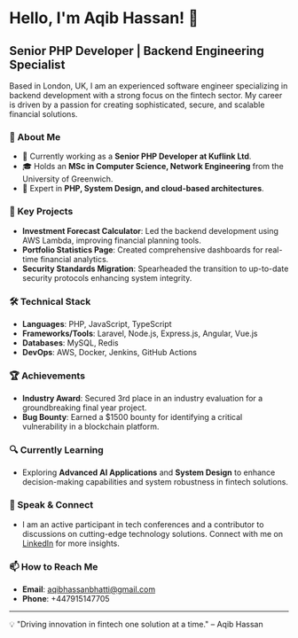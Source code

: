 # Hello, I'm Aqib Hassan! 👋

## Senior PHP Developer | Backend Engineering Specialist

Based in London, UK, I am an experienced software engineer specializing in backend development with a strong focus on the fintech sector. My career is driven by a passion for creating sophisticated, secure, and scalable financial solutions.

### 🌟 About Me

- 🏢 Currently working as a **Senior PHP Developer at Kuflink Ltd**.
- 🎓 Holds an **MSc in Computer Science, Network Engineering** from the University of Greenwich.
- 💼 Expert in **PHP, System Design, and cloud-based architectures**.

### 🚀 Key Projects

- **Investment Forecast Calculator**: Led the backend development using AWS Lambda, improving financial planning tools.
- **Portfolio Statistics Page**: Created comprehensive dashboards for real-time financial analytics.
- **Security Standards Migration**: Spearheaded the transition to up-to-date security protocols enhancing system integrity.

### 🛠️ Technical Stack

- **Languages**: PHP, JavaScript, TypeScript
- **Frameworks/Tools**: Laravel, Node.js, Express.js, Angular, Vue.js
- **Databases**: MySQL, Redis
- **DevOps**: AWS, Docker, Jenkins, GitHub Actions

### 🏆 Achievements

- **Industry Award**: Secured 3rd place in an industry evaluation for a groundbreaking final year project.
- **Bug Bounty**: Earned a $1500 bounty for identifying a critical vulnerability in a blockchain platform.

### 🔍 Currently Learning

- Exploring **Advanced AI Applications** and **System Design** to enhance decision-making capabilities and system robustness in fintech solutions.

### 📢 Speak & Connect

- I am an active participant in tech conferences and a contributor to discussions on cutting-edge technology solutions. Connect with me on [LinkedIn](https://www.linkedin.com/in/aqib-hassan-325858187) for more insights.

### 📫 How to Reach Me

- **Email**: aqibhassanbhatti@gmail.com
- **Phone**: +447915147705

---
💡 "Driving innovation in fintech one solution at a time." – Aqib Hassan
